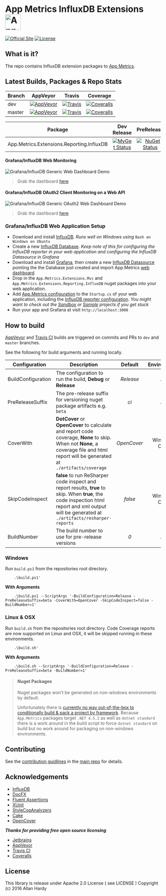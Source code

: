 # App Metrics InfluxDB Extensions <img src="http://app-metrics.io/logo.png" alt="App Metrics" width="50px"/> 
[![Official Site](https://img.shields.io/badge/site-appmetrics-blue.svg?style=flat-square)](http://app-metrics.io/reporting/influxdb.html) [![License](https://img.shields.io/badge/License-Apache%202.0-blue.svg?style=flat-square)](https://opensource.org/licenses/Apache-2.0)

## What is it?

The repo contains InfluxDB extension packages to [App Metrics](https://github.com/alhardy/AppMetrics).

## Latest Builds, Packages & Repo Stats

|Branch|AppVeyor|Travis|Coverage|
|------|:--------:|:--------:|:--------:|
|dev|[![AppVeyor](https://img.shields.io/appveyor/ci/alhardy/appmetrics-extensions-influxdb/dev.svg?style=flat-square&label=appveyor%20build)](https://ci.appveyor.com/project/alhardy/appmetrics-extensions-influxdb/branch/dev)|[![Travis](https://img.shields.io/travis/alhardy/AppMetrics.Extensions.InfluxDB/dev.svg?style=flat-square&label=travis%20build)](https://travis-ci.org/alhardy/AppMetrics.Extensions.InfluxDB)|[![Coveralls](https://img.shields.io/coveralls/alhardy/AppMetrics.Extensions.InfluxDB/dev.svg?style=flat-square)](https://coveralls.io/github/alhardy/AppMetrics.Extensions.InfluxDB?branch=dev)
|master|[![AppVeyor](https://img.shields.io/appveyor/ci/alhardy/appmetrics-extensions-influxdb/master.svg?style=flat-square&label=appveyor%20build)](https://ci.appveyor.com/project/alhardy/appmetrics-extensions-influxdb/branch/master)| [![Travis](https://img.shields.io/travis/alhardy/AppMetrics.Extensions.InfluxDB/master.svg?style=flat-square&label=travis%20build)](https://travis-ci.org/alhardy/AppMetrics.Extensions.InfluxDB)| [![Coveralls](https://img.shields.io/coveralls/alhardy/AppMetrics.Extensions.InfluxDB/master.svg?style=flat-square)](https://coveralls.io/github/alhardy/AppMetrics.Extensions.InfluxDB?branch=master)|

|Package|Dev Release|PreRelease|Latest Release|
|------|:--------:|:--------:|:--------:|
|App.Metrics.Extensions.Reporting.InfluxDB|[![MyGet Status](https://img.shields.io/myget/alhardy/v/App.Metrics.Extensions.Reporting.InfluxDB.svg?style=flat-square)](https://www.myget.org/feed/alhardy/package/nuget/App.Metrics.Extensions.Reporting.InfluxDB)|[![NuGet Status](https://img.shields.io/nuget/vpre/App.Metrics.Extensions.Reporting.InfluxDB.svg?style=flat-square)](https://www.nuget.org/packages/App.Metrics.Extensions.Reporting.InfluxDB/)|[![NuGet Status](https://img.shields.io/nuget/v/App.Metrics.Extensions.Reporting.InfluxDB.svg?style=flat-square)](https://www.nuget.org/packages/App.Metrics.Extensions.Reporting.InfluxDB/)

#### Grafana/InfluxDB Web Monitoring

![Grafana/InfluxDB Generic Web Dashboard Demo](https://github.com/alhardy/AppMetrics.DocFx/blob/master/images/generic_grafana_dashboard_demo.gif)

> Grab the dashboard [here](https://grafana.com/dashboards/2125)

#### Grafana/InfluxDB OAuth2 Client Monitoring on a Web API

![Grafana/InfluxDB Generic OAuth2 Web Dashboard Demo](https://github.com/alhardy/AppMetrics.DocFx/blob/master/images/generic_grafana_oauth2_dashboard_demo.gif)

> Grab the dashboard [here](https://grafana.com/dashboards/2137)

### Grafana/InfluxDB Web Application Setup

- Download and install [InfluxDB](https://docs.influxdata.com/influxdb/v1.2/introduction/installation/). *Runs well on Windows using* `Bash on Windows on Ubuntu`
- Create a new [InfluxDB Database](https://docs.influxdata.com/influxdb/v1.2/introduction/getting_started/). *Keep note of this for configuring the InfluxDB reporter in your web application and configuring the InfluxDB Datasource in Grafana*
- Download and install [Grafana](https://grafana.com/grafana/download), then create a new [InfluxDB Datasource](http://docs.grafana.org/features/datasources/influxdb/)  pointing the the Database just created and import App.Metrics [web dashboard](https://github.com/alhardy/AppMetrics.Extensions.InfluxDB/blob/dev/visualization/grafana-dashbaords/App.Metrics.Sandbox-InfluxDB-GenericWeb.json)
- Drop in the `App.Metrics.Extensions.Mvc` and `App.Metrics.Extensions.Reporting.InfluxDB` nuget packages into your web application. 
- Add [App.Metrics configuration](https://alhardy.github.io/app-metrics-docs/getting-started/fundamentals/middleware-configuration.html) to the `Startup.cs` of your web application, including the [InfluxDB reporter configuration](https://alhardy.github.io/app-metrics-docs/getting-started/reporting/index.html#influxdb-reporter). *You might want to check out the [Sandbox](https://github.com/alhardy/AppMetrics/tree/1.0.0/sandbox/App.Metrics.Sandbox) or [Sample](https://github.com/alhardy/AppMetrics.Samples) projects if you get stuck*
- Run your app and Grafana at visit `http://localhost:3000`

## How to build

[AppVeyor](https://ci.appveyor.com/project/alhardy/appmetrics-extensions-influxdb/branch/master) and [Travis CI](https://travis-ci.org/alhardy/AppMetrics.Extensions.InfluxDB) builds are triggered on commits and PRs to `dev` and `master` branches.

See the following for build arguments and running locally.

|Configuration|Description|Default|Environment|Required|
|------|--------|:--------:|:--------:|:--------:|
|BuildConfiguration|The configuration to run the build, **Debug** or **Release** |*Release*|All|Optional|
|PreReleaseSuffix|The pre-release suffix for versioning nuget package artifacts e.g. `beta`|*ci*|All|Optional|
|CoverWith|**DotCover** or **OpenCover** to calculate and report code coverage, **None** to skip. When not **None**, a coverage file and html report will be generated at `./artifacts/coverage`|*OpenCover*|Windows Only|Optional|
|SkipCodeInspect|**false** to run ReSharper code inspect and report results, **true** to skip. When **true**, the code inspection html report and xml output will be generated at `./artifacts/resharper-reports`|*false*|Windows Only|Optional|
|BuildNumber|The build number to use for pre-release versions|*0*|All|Optional|


### Windows

Run `build.ps1` from the repositories root directory.

```
	.\build.ps1'
```

**With Arguments**

```
	.\build.ps1 --ScriptArgs '-BuildConfiguration=Release -PreReleaseSuffix=beta -CoverWith=OpenCover -SkipCodeInspect=false -BuildNumber=1'
```

### Linux & OSX

Run `build.sh` from the repositories root directory. Code Coverage reports are now supported on Linux and OSX, it will be skipped running in these environments.

```
	.\build.sh'
```

**With Arguments**

```
	.\build.sh --ScriptArgs '-BuildConfiguration=Release -PreReleaseSuffix=beta -BuildNumber=1'
```

> #### Nuget Packages
> Nuget packages won't be generated on non-windows environments by default.
> 
> Unfortunately there is [currently no way out-of-the-box to conditionally build & pack a project by framework](https://github.com/dotnet/roslyn-project-system/issues/1586#issuecomment-280978851). Because `App.Metrics` packages target `.NET 4.5.2` as well as `dotnet standard` there is a work around in the build script to force `dotnet standard` on build but no work around for packaging on non-windows environments. 

## Contributing

See the [contribution guidlines](https://github.com/alhardy/AppMetrics/blob/master/CONTRIBUTING.md) in the [main repo](https://github.com/alhardy/AppMetrics) for details.

## Acknowledgements

* [InfluxDB](https://www.influxdata.com/time-series-platform/influxdb/)
* [DocFX](https://dotnet.github.io/docfx/)
* [Fluent Assertions](http://www.fluentassertions.com/)
* [XUnit](https://xunit.github.io/)
* [StyleCopAnalyzers](https://github.com/DotNetAnalyzers/StyleCopAnalyzers)
* [Cake](https://github.com/cake-build/cake)
* [OpenCover](https://github.com/OpenCover/opencover)

***Thanks for providing free open source licensing***

* [Jetbrains](https://www.jetbrains.com/dotnet/) 
* [AppVeyor](https://www.appveyor.com/)
* [Travis CI](https://travis-ci.org/)
* [Coveralls](https://coveralls.io/)

## License

This library is release under Apache 2.0 License ( see LICENSE ) Copyright (c) 2016 Allan Hardy
